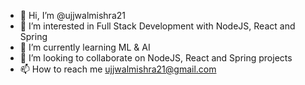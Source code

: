 - 👋 Hi, I’m @ujjwalmishra21
- 👀 I’m interested in Full Stack Development with NodeJS, React and Spring
- 🌱 I’m currently learning ML & AI
- 💞️ I’m looking to collaborate on NodeJS, React and Spring projects
- 📫 How to reach me ujjwalmishra21@gmail.com

<!---
ujjwalmishra21/ujjwalmishra21 is a ✨ special ✨ repository because its `README.md` (this file) appears on your GitHub profile.
You can click the Preview link to take a look at your changes.
--->

